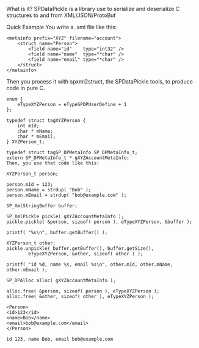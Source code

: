 What is it?
SPDataPickle is a library use to serialize and deserialize C structures to and from XML/JSON/ProtoBuf

Quick Example
You write a .xml file like this:

```
<metainfo prefix="XYZ" filename="account">  
    <struct name="Person">  
        <field name="id"    type="int32" />  
        <field name="name"  type="*char" />  
        <field name="email" type="*char" />  
    </struct>  
</metainfo> 
```

Then you process it with spxml2struct, the SPDataPickle tools, to produce code in pure C.

```
enum {  
    eTypeXYZPerson = eTypeSPDPUserDefine + 1   
};  
  
typedef struct tagXYZPerson {  
    int mId;  
    char * mName;  
    char * mEmail;  
} XYZPerson_t;  
  
typedef struct tagSP_DPMetaInfo SP_DPMetaInfo_t;  
extern SP_DPMetaInfo_t * gXYZAccountMetaInfo;  
Then, you use that code like this:

XYZPerson_t person;  

person.mId = 123;  
person.mName = strdup( "Bob" );  
person.mEmail = strdup( "bob@example.com" );  

SP_XmlStringBuffer buffer;  

SP_XmlPickle pickle( gXYZAccountMetaInfo );  
pickle.pickle( &person, sizeof( person ), eTypeXYZPerson, &buffer );  

printf( "%s\n", buffer.getBuffer() );  

XYZPerson_t other;  
pickle.unpickle( buffer.getBuffer(), buffer.getSize(),  
        eTypeXYZPerson, &other, sizeof( other ) );  

printf( "id %d, name %s, email %s\n", other.mId, other.mName, other.mEmail );  

SP_DPAlloc alloc( gXYZAccountMetaInfo );  

alloc.free( &person, sizeof( person ), eTypeXYZPerson );  
alloc.free( &other, sizeof( other ), eTypeXYZPerson );
```

```
<Person>  
<id>123</id>  
<name>Bob</name>  
<email>bob@example.com</email>  
</Person>  
  
id 123, name Bob, email bob@example.com 
```
